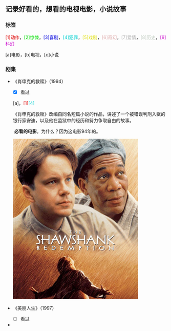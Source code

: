## 记录好看的，想看的电视电影，小说故事

### 标签

<font color="#dd0000">[1]动作</font>，<font color="#00dd00">[2]惊悚</font>，<font color="#0000dd">[3]喜剧</font>，<font color="#00d0d">[4]犯罪</font>，<font color="#e0e01">[5]戏剧</font>，<font color="#e0b0b">[6]奇幻</font>，<font color="#b0b0b">[7]爱情</font>，<font color="#c0ccc">[8]历史</font>，<font color="#cc0dcd">[9]科幻</font>

[a]电影，[b]电视，[c]小说

### 剧集

* 《肖申克的救赎》（1994）

  - [x] 看过

  [a]，<font color="#dd0000">[1]</font><font color="#00d0d">[4]</font>

  ​	《肖申克的救赎》改编自同名短篇小说的作品，讲述了一个被错误判刑入狱的银行家安迪，以及他在监狱中的经历和努力争取自由的故事。

  ​	**必看的电影**。为什么？因为这电影94年的。

  ![img](images/xskdjs)

* 《美丽人生》（1997）

  - [ ] 看过

* 